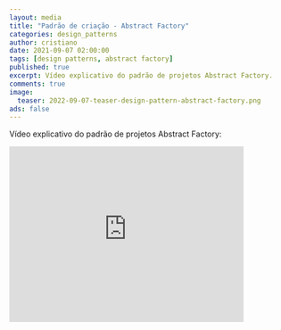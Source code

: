 ```yaml
---
layout: media
title: "Padrão de criação - Abstract Factory"
categories: design_patterns
author: cristiano
date: 2021-09-07 02:00:00
tags: [design patterns, abstract factory]
published: true
excerpt: Vídeo explicativo do padrão de projetos Abstract Factory.
comments: true
image:
  teaser: 2022-09-07-teaser-design-pattern-abstract-factory.png
ads: false
---
```


Vídeo explicativo do padrão de projetos Abstract Factory:

<iframe width="420" height="315" src="https://www.youtube.com/embed/XmHMRmjxVmo" frameborder="0" allowfullscreen></iframe>
